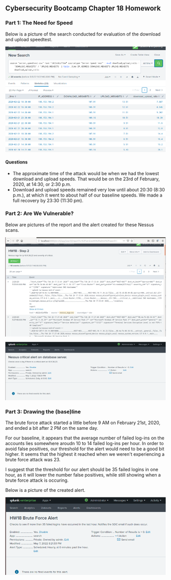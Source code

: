 
## Cybersecurity Bootcamp Chapter 18 Homework

### Part 1: The Need for Speed

Below is a picture of the search conducted for evaluation of the download and upload speedtest.

![Speed Test Table](./Pictures/Step-1.PNG)

#### Questions

 - The approximate time of the attack would be when we had the lowest download and upload speeds. That would be on the 23rd of February, 2020, at 14:30, or 2:30 p.m.
 - Download and upload speeds remained very low until about 20:30 (8:30 p.m.), at which it went to about half of our baseline speeds. We made a full recovery by 23:30 (11:30 pm). 

### Part 2: Are We Vulnerable?

Below are pictures of the report and the alert created for these Nessus scans.


![Nessus scan report](./Pictures/Step-2-report.PNG)

![Nessus scan critical alert](./Pictures/Step-2-alert.PNG)

### Part 3: Drawing the (base)line

The brute force attack started a little before 9 AM on February 21st, 2020, and ended a bit after 2 PM on the same day. 

For our baseline, it appears that the average number of failed log-ins on the accounts lies somewhere aroudn 10 to 14 failed log-ins per hour.  In order to avoid false positives, our threshold for the alert would need to be a good bit higher. It seems that the highest it reached when we weren't experiencing a brute force attack was 23. 

I suggest that the threshold for our alert should be 35 failed logins in one hour, as it will lower the number false positives, while still showing when a brute force attack is occuring.

Below is a picture of the created alert.

![Brute force alert](./Pictures/Step-3.PNG)
